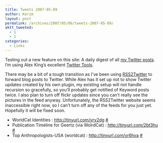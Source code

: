```yaml
---
title: Tweets 2007-05-09
author: Kerim
layout: post
permalink: /archives/2007/05/09/tweets-2007-05-09/
aktt_tweeted:
  - 1
  - 1
categories:
  - Links
---
```

Testing out a new feature on this site: A daily digest of all <a href="http://twitter.com/kerim" onclick="_gaq.push(['_trackEvent', 'outbound-article', 'http://twitter.com/kerim', 'my Twitter posts']);" >my Twitter posts</a>. I&#8217;m using Alex King&#8217;s excellent <a href="http://alexking.org/projects/wordpress/" onclick="_gaq.push(['_trackEvent', 'outbound-article', 'http://alexking.org/projects/wordpress/', 'Twitter Tools']);" >Twitter Tools</a>.

There may be a bit of a tough transition as I&#8217;ve been using <a href="http://www.rss2twitter.com" onclick="_gaq.push(['_trackEvent', 'outbound-article', 'http://www.rss2twitter.com', 'RSS2Twitter']);" >RSS2Twitter</a> to forward blog posts to Twitter. While Alex has it set up not to show Twitter updates created by his own plugin, my existing setup will not handle recursion so gracefully, so you&#8217;ll probably get notified of Keyword posts twice. I also plan to turn off flickr updates since you can&#8217;t really see the pictures in the feed anyway. Unfortunately, the RSS2Twitter website seems inaccessible right now, so I can&#8217;t turn off any of the feeds for you just yet. Hopefully it will be fixed soon.

<ul class="aktt_tweet_digest">
  <li>
    WorldCat Identities : <a href="http://tinyurl.com/yry2dg" onclick="_gaq.push(['_trackEvent', 'outbound-article', 'http://tinyurl.com/yry2dg', 'http://tinyurl.com/yry2dg']);"  rel="nofollow">http://tinyurl.com/yry2dg</a> <a href="http://twitter.com/kerim/statuses/57890892" onclick="_gaq.push(['_trackEvent', 'outbound-article', 'http://twitter.com/kerim/statuses/57890892', '#']);" >#</a>
  </li>
  <li>
    Publication Timeline for Geertz (via WolrdCat) : <a href="http://tinyurl.com/2bt3hu" onclick="_gaq.push(['_trackEvent', 'outbound-article', 'http://tinyurl.com/2bt3hu', 'http://tinyurl.com/2bt3hu']);"  rel="nofollow">http://tinyurl.com/2bt3hu</a> <a href="http://twitter.com/kerim/statuses/57890912" onclick="_gaq.push(['_trackEvent', 'outbound-article', 'http://twitter.com/kerim/statuses/57890912', '#']);" >#</a>
  </li>
  <li>
    Top Anthropologists-USA (worldcat) : <a href="http://tinyurl.com/yr6hva" onclick="_gaq.push(['_trackEvent', 'outbound-article', 'http://tinyurl.com/yr6hva', 'http://tinyurl.com/yr6hva']);"  rel="nofollow">http://tinyurl.com/yr6hva</a> <a href="http://twitter.com/kerim/statuses/57890932" onclick="_gaq.push(['_trackEvent', 'outbound-article', 'http://twitter.com/kerim/statuses/57890932', '#']);" >#</a>
  </li>
</ul>

